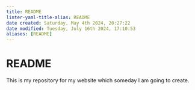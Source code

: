 ```yaml
---
title: README
linter-yaml-title-alias: README
date created: Saturday, May 4th 2024, 20:27:22
date modified: Tuesday, July 16th 2024, 17:10:53
aliases: [README]
---
```


# README

This is my repository for my website which someday I am going to create.

